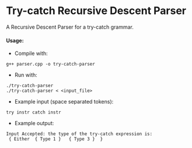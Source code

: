 # Try-catch Recursive Descent Parser

A Recursive Descent Parser for a try-catch grammar.

#### Usage:

- Compile with:
```
g++ parser.cpp -o try-catch-parser
```
- Run with:
```
./try-catch-parser
./try-catch-parser < <input_file>
```
- Example input (space separated tokens):
```
try instr catch instr
```
- Example output:
```
Input Accepted: the type of the try-catch expression is:
 { Either  { Type 1 }   { Type 3 }  } 
```